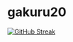 # gakuru20

[![GitHub Streak](https://streak-stats.demolab.com?user=wisecrepin4&theme=transparent)](https://git.io/streak-stats)
